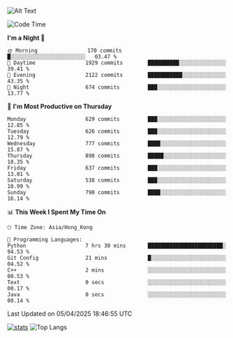 ![Alt Text](https://media.tenor.com/3Gehha8RO-sAAAAC/goose-dance.gif)

<!--START_SECTION:waka-->
![Code Time](http://img.shields.io/badge/Code%20Time-439%20hrs%2019%20mins-blue)

**I'm a Night 🦉** 

```text
🌞 Morning                170 commits         █░░░░░░░░░░░░░░░░░░░░░░░░   03.47 % 
🌆 Daytime                1929 commits        ██████████░░░░░░░░░░░░░░░   39.41 % 
🌃 Evening                2122 commits        ███████████░░░░░░░░░░░░░░   43.35 % 
🌙 Night                  674 commits         ███░░░░░░░░░░░░░░░░░░░░░░   13.77 % 
```
📅 **I'm Most Productive on Thursday** 

```text
Monday                   629 commits         ███░░░░░░░░░░░░░░░░░░░░░░   12.85 % 
Tuesday                  626 commits         ███░░░░░░░░░░░░░░░░░░░░░░   12.79 % 
Wednesday                777 commits         ████░░░░░░░░░░░░░░░░░░░░░   15.87 % 
Thursday                 898 commits         █████░░░░░░░░░░░░░░░░░░░░   18.35 % 
Friday                   637 commits         ███░░░░░░░░░░░░░░░░░░░░░░   13.01 % 
Saturday                 538 commits         ███░░░░░░░░░░░░░░░░░░░░░░   10.99 % 
Sunday                   790 commits         ████░░░░░░░░░░░░░░░░░░░░░   16.14 % 
```


📊 **This Week I Spent My Time On** 

```text
🕑︎ Time Zone: Asia/Hong_Kong

💬 Programming Languages: 
Python                   7 hrs 30 mins       ████████████████████████░   94.53 % 
Git Config               21 mins             █░░░░░░░░░░░░░░░░░░░░░░░░   04.52 % 
C++                      2 mins              ░░░░░░░░░░░░░░░░░░░░░░░░░   00.53 % 
Text                     0 secs              ░░░░░░░░░░░░░░░░░░░░░░░░░   00.17 % 
Java                     0 secs              ░░░░░░░░░░░░░░░░░░░░░░░░░   00.14 % 
```


 Last Updated on 05/04/2025 18:46:55 UTC
<!--END_SECTION:waka-->
[![stats](https://github-readme-stats-rose-phi.vercel.app/api?username=jxncted&count_private=true)](https://github.com/jxncted/github-readme-stats)
![Top Langs](https://github-readme-stats-rose-phi.vercel.app/api/top-langs/?username=jxncted\&layout=compact&hide=c,assembly,jupyter%20notebook)
